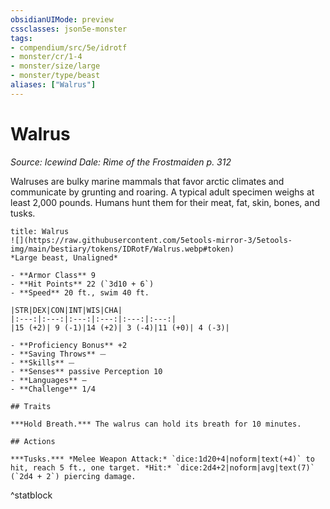 ```yaml
---
obsidianUIMode: preview
cssclasses: json5e-monster
tags:
- compendium/src/5e/idrotf
- monster/cr/1-4
- monster/size/large
- monster/type/beast
aliases: ["Walrus"]
---
```

# Walrus
*Source: Icewind Dale: Rime of the Frostmaiden p. 312*  

Walruses are bulky marine mammals that favor arctic climates and communicate by grunting and roaring. A typical adult specimen weighs at least 2,000 pounds. Humans hunt them for their meat, fat, skin, bones, and tusks.

```ad-statblock
title: Walrus
![](https://raw.githubusercontent.com/5etools-mirror-3/5etools-img/main/bestiary/tokens/IDRotF/Walrus.webp#token)
*Large beast, Unaligned*

- **Armor Class** 9
- **Hit Points** 22 (`3d10 + 6`)
- **Speed** 20 ft., swim 40 ft.

|STR|DEX|CON|INT|WIS|CHA|
|:---:|:---:|:---:|:---:|:---:|:---:|
|15 (+2)| 9 (-1)|14 (+2)| 3 (-4)|11 (+0)| 4 (-3)|

- **Proficiency Bonus** +2
- **Saving Throws** ⏤
- **Skills** ⏤
- **Senses** passive Perception 10
- **Languages** —
- **Challenge** 1/4

## Traits

***Hold Breath.*** The walrus can hold its breath for 10 minutes.

## Actions

***Tusks.*** *Melee Weapon Attack:* `dice:1d20+4|noform|text(+4)` to hit, reach 5 ft., one target. *Hit:* `dice:2d4+2|noform|avg|text(7)` (`2d4 + 2`) piercing damage.
```
^statblock